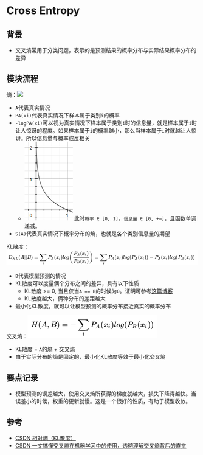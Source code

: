 # Cross Entropy

## 背景
- 交叉熵常用于分类问题，表示的是预测结果的概率分布与实际结果概率分布的差异
## 模块流程
熵：![](熵.png)
- `A`代表真实情况
- `PA(xi)`代表真实情况下样本属于类别`i`的概率
- `-logPA(xi)`可以视为真实情况下样本属于类别`i`时的信息量，就是样本属于`i`时让人惊讶的程度。如果样本属于`i`的概率越小，那么当样本属于`i`时就越让人惊讶。所以信息量与概率成反相关
  - ![](-log.png) 此时`概率 ∈ [0, 1]`，`信息量 ∈ [0, +∞]`，且函数单调递减。
- `S(A)`代表真实情况下概率分布的熵，也就是各个类别信息量的期望

KL散度：![](KL散度.png)
- `B`代表模型预测的情况
- KL散度可以度量俩个分布之间的差异，具有以下性质
  - KL散度 >= 0, 当且仅当`A == B`的时候为`0`。证明可参考[这篇博客](https://blog.csdn.net/ACdreamers/article/details/44657745)
  - KL散度越大，俩种分布的差距越大
- 最小化KL散度，就可以让模型预测的概率分布接近真实的概率分布

交叉熵：![](交叉熵.png)
- KL散度 = `A`的熵 + 交叉熵
- 由于实际分布的熵是固定的，最小化KL散度等效于最小化交叉熵
## 要点记录
- 模型预测的误差越大，使用交叉熵所获得的梯度就越大，损失下降得越快。当误差小的时候，权重的更新就慢。这是一个很好的性质，有助于模型收敛。
## 参考
- [CSDN 相对熵（KL散度）](https://blog.csdn.net/ACdreamers/article/details/44657745)
- [CSDN 一文搞懂交叉熵在机器学习中的使用，透彻理解交叉熵背后的直觉](https://blog.csdn.net/tsyccnh/article/details/79163834)
